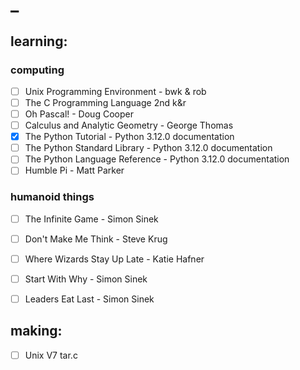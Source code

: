 # _

## learning:

### computing

  - [ ] Unix Programming Environment - bwk & rob
  - [ ] The C Programming Language 2nd k&r
  - [ ] Oh Pascal! - Doug Cooper
  - [ ] Calculus and Analytic Geometry - George Thomas
  - [x] The Python Tutorial - Python 3.12.0 documentation
  - [ ] The Python Standard Library - Python 3.12.0 documentation
  - [ ] The Python Language Reference - Python 3.12.0 documentation
  - [ ] Humble Pi - Matt Parker

### humanoid things

  - [ ] The Infinite Game - Simon Sinek
  - [ ] Don't Make Me Think - Steve Krug
  - [ ] Where Wizards Stay Up Late - Katie Hafner
  - [ ] Start With Why - Simon Sinek
  - [ ] Leaders Eat Last - Simon Sinek


## making:

  - [ ] Unix V7 tar.c
